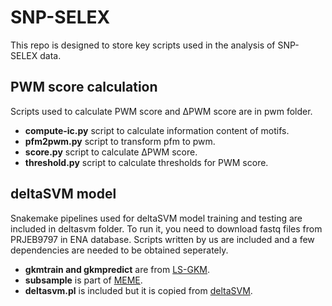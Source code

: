 # SNP-SELEX

This repo is designed to store key scripts used in the analysis of SNP-SELEX data.

## PWM score calculation

Scripts used to calculate PWM score and ΔPWM score are in pwm folder. 

- **compute-ic.py** script to calculate information content of motifs.
- **pfm2pwm.py** script to transform pfm to pwm.
- **score.py** script to calculate ΔPWM score.
- **threshold.py** script to calculate thresholds for PWM score.

## deltaSVM model 

Snakemake pipelines used for deltaSVM model training and testing are included in deltasvm folder. To run it, you need to download fastq files from PRJEB9797 in ENA database. Scripts written by us are included and a few dependencies are needed to be obtained seperately.

- **gkmtrain and gkmpredict** are from [LS-GKM](https://github.com/Dongwon-Lee/lsgkm).
- **subsample** is part of [MEME](http://meme-suite.org/doc/fasta-subsample.html). 
- **deltasvm.pl** is included but it is copied from [deltaSVM](http://www.beerlab.org/deltasvm/).
